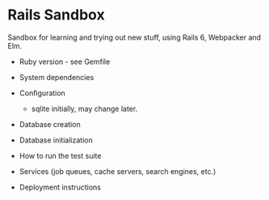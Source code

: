 # Rails Sandbox

Sandbox for learning and trying out new stuff, using Rails 6, Webpacker and Elm.

* Ruby version - see Gemfile

* System dependencies

* Configuration
  - sqlite initially, may change later.

* Database creation

* Database initialization

* How to run the test suite

* Services (job queues, cache servers, search engines, etc.)

* Deployment instructions
